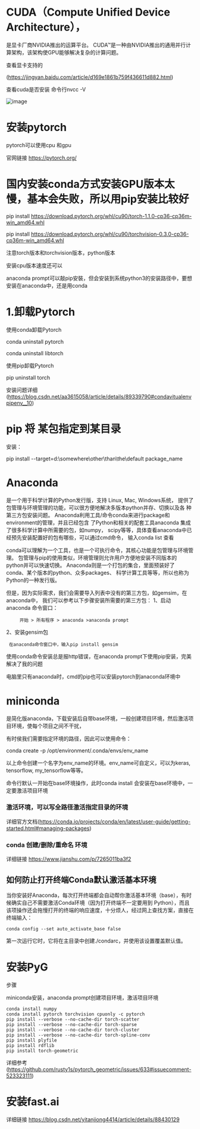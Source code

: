 # CUDA（Compute Unified Device Architecture），
是显卡厂商NVIDIA推出的运算平台。
CUDA™是一种由NVIDIA推出的通用并行计算架构，该架构使GPU能够解决复杂的计算问题。

查看显卡支持的

(https://jingyan.baidu.com/article/d169e1861b759f436611d882.html)

查看cuda是否安装
命令行nvcc -V

![image](https://github.com/jiaxingxx/SOM-pytorch/blob/master/1.jfif)

# 安装pytorch

pytorch可以使用cpu 和gpu

官网链接 https://pytorch.org/

# 国内安装conda方式安装GPU版本太慢，基本会失败，所以用pip安装比较好

pip install https://download.pytorch.org/whl/cu90/torch-1.1.0-cp36-cp36m-win_amd64.whl

pip install https://download.pytorch.org/whl/cu90/torchvision-0.3.0-cp36-cp36m-win_amd64.whl

注意torch版本和torchvision版本，python版本

安装cpu版本速度还可以

anaconda prompt可以敲pip安裝，但会安装到系统python3的安装路径中，要想安装在anaconda中，还是用conda

# 1.卸载Pytorch

使用conda卸载Pytorch

conda uninstall pytorch

conda uninstall libtorch

使用pip卸载Pytorch

pip uninstall torch

安装问题详细(https://blog.csdn.net/aa3615058/article/details/89339790#condavitualenvpipenv__10)


# pip 将 某包指定到某目录  

安装：

pip install --target=d:\somewhere\other\than\the\default package_name

# Anaconda

是一个用于科学计算的Python发行版，支持 Linux, Mac, Windows系统，
提供了包管理与环境管理的功能，可以很方便地解决多版本python并存、切换以及各
种第三方包安装问题。
Anaconda利用工具/命令conda来进行package和environment的管理，并且已经包含
了Python和相关的配套工具anaconda 集成了很多科学计算中所需要的包，如numpy，
scipy等等，具体查看anaconda中已经预先安装配置好的包有哪些，可以通过cmd命令，
输入conda list 查看

conda可以理解为一个工具，也是一个可执行命令，其核心功能是包管理与环境管理。
包管理与pip的使用类似，环境管理则允许用户方便地安装不同版本的python并可以快速切换。
Anaconda则是一个打包的集合，里面预装好了conda、某个版本的python、众多packages、
科学计算工具等等，所以也称为Python的一种发行版。

但是，因为实际需求，我们会需要导入列表中没有的第三方包，如gemsim，在anaconda中，
我们可以参考以下步骤安装所需要的第三方包：
1、启动anaconda 命令窗口：

         开始 > 所有程序 > anaconda >anaconda prompt
2、安装gensim包

     在anaconda命令窗口中，输入pip install gensim

使用conda命令安装总是报http错误，在anaconda prompt下使用pip安装，完美解决了我的问题

电脑里只有anaconda时，cmd的pip也可以安装pytorch到anaconda环境中

# miniconda

是简化版anaconda，下载安装后自带base环境，一般创建项目环境，然后激活项目环境，使每个项目之间不干扰，

有时侯我们需要指定环境的路径，因此可以使用命令：

conda create  -p /opt/environment/.conda/envs/env_name 

以上命令创建一个名字为env_name的环境。env_name可自定义，可以为keras, tensorflow, my_tensorflow等等。

命令行默认一开始在base环境操作，此时conda install 会安装在base环境中，一定要激活项目环境

### 激活环境，可以写全路径激活指定目录的环境

详细官方文档(https://conda.io/projects/conda/en/latest/user-guide/getting-started.html#managing-packages)

### conda 创建/删除/重命名 环境

详细链接 https://www.jianshu.com/p/7265011ba3f2

## 如何防止打开终端Conda默认激活基本环境

当你安装好Anaconda，每次打开终端都会自动帮你激活基本环境（base），有时候确实自己不需要激活Conda环境（因为打开终端不一定要用到 Python），而且该项操作还会拖慢打开的终端的响应速度，十分烦人，经过网上查找方案，直接在终端输入：

	conda config --set auto_activate_base false

第一次运行它时，它将在主目录中创建./condarc，并使用该设置覆盖默认值。


# 安装PyG

步骤

miniconda安装，anaconda prompt创建项目环境，激活项目环境

	conda install numpy
	conda install pytorch torchvision cpuonly -c pytorch
	pip install --verbose --no-cache-dir torch-scatter
	pip install --verbose --no-cache-dir torch-sparse
	pip install --verbose --no-cache-dir torch-cluster
	pip install --verbose --no-cache-dir torch-spline-conv
	pip install plyfile
	pip install rdflib
	pip install torch-geometric
详细参考 (https://github.com/rusty1s/pytorch_geometric/issues/633#issuecomment-523323111)

# 安装fast.ai

详细链接 https://blog.csdn.net/yitanjiong4414/article/details/88430129
